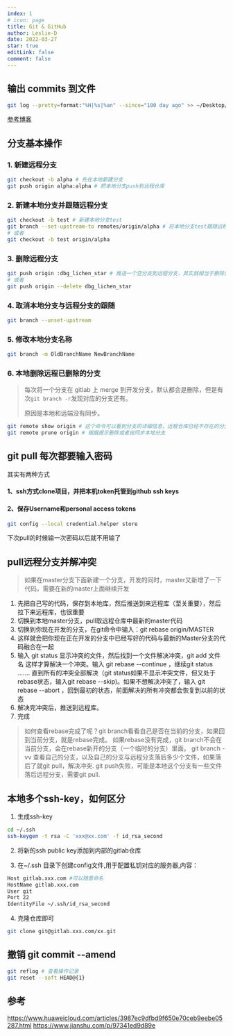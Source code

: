 ```yaml
---
index: 1
# icon: page
title: Git & GitHub
author: Leslie-D
date: 2022-03-27
star: true
editLink: false
comment: false
---
```


## 输出 commits 到文件
```bash
git log --pretty=format:"%H|%s|%an" --since="100 day ago" >> ~/Desktop/commit.txt
```
[参考博客](https://www.cnblogs.com/bellkosmos/p/5923439.html)

## 分支基本操作

### 1. 新建远程分支

```bash
git checkout -b alpha # 先在本地新建分支
git push origin alpha:alpha # 把本地分支push到远程仓库
```

### 2. 新建本地分支并跟随远程分支

```bash
git checkout -b test # 新建本地分支test
git branch --set-upstream-to remotes/origin/alpha # 将本地分支test跟随远程分支origin/alpha
# 或者
git checkout -b test origin/alpha
```

### 3. 删除远程分支

```bash
git push origin :dbg_lichen_star # 推送一个空分支到远程分支，其实就相当于删除远程分支
# 或者
git push origin --delete dbg_lichen_star
```

### 4. 取消本地分支与远程分支的跟随
```bash
git branch --unset-upstream
```

### 5. 修改本地分支名称
```bash
git branch -m OldBranchName NewBranchName
```

### 6. 本地删除远程已删除的分支
> 每次将一个分支在 gitlab 上 merge 到开发分支，默认都会是删除，但是有次`git branch -r`发现对应的分支还有。
>
> 原因是本地和远端没有同步。

```bash
git remote show origin # 这个命令可以看到分支的详细信息，远程仓库已经不存在的分支会提示`(stale (use 'git remote prune' to remove))`
git remote prune origin # 根据提示删除或者说同步本地分支
```

## git pull 每次都要输入密码
其实有两种方式
#### 1、ssh方式clone项目，并把本机token托管到github ssh keys
#### 2、保存Username和personal access tokens
```bash
git config --local credential.helper store
```
下次pull的时候输一次密码以后就不用输了

## pull远程分支并解冲突

> 如果在master分支下面新建一个分支，开发的同时，master又新增了一下代码，需要在新的master上面继续开发

1. 先把自己写的代码，保存到本地库，然后推送到来远程库（至关重要），然后拉下来远程库，也很重要
2. 切换到本地master分支，pull取远程仓库中最新的master代码
3. 切换到你现在开发的分支，在git命令中输入：git rebase origin/MASTER
4. 这样就会把你现在正在开发的分支中已经写好的代码与最新的Master分支的代码融合在一起
5. 输入 git status 显示冲突的文件，然后找到一个文件解决冲突，git add 文件名
这样才算解决一个冲突。输入 git rebase --continue ，继续git status ....... 直到所有的冲突全部解决（git status如果不显示冲突文件，但又处于rebase状态，输入git rebase --skip)。如果不想解决冲突了，输入 git rebase --abort ，回到最初的状态，前面解决的所有冲突都会恢复到以前的状态
6. 解决完冲突后，推送到远程库。
7. 完成

> 如何查看rebase完成了呢？git branch看看自己是否在当前的分支，如果回到当前分支，就是rebase完成。
> 如果rebase没有完成，git branch不会在当前分支，会在rebase新开的分支（一个临时的分支）里面。
> git branch -vv 查看自己的分支，以及自己的分支与远程分支落后多少个文件，如果落后了就git pull，解决冲突.
> git push失败，可能是本地这个分支有一些文件落后远程分支，需要git pull.



## 本地多个ssh-key，如何区分

1. 生成ssh-key
```bash
cd ~/.ssh
ssh-keygen -t rsa -C 'xxx@xx.com' -f id_rsa_second
```

2. 将新的ssh public key添加到内部的gitlab仓库

3. 在~/.ssh 目录下创建config文件,用于配置私钥对应的服务器,内容：
```bash
Host gitlab.xxx.com #可以随意命名  
HostName gitlab.xxx.com  
User git  
Port 22  
IdentityFile ~/.ssh/id_rsa_second
```

4. 克隆仓库即可
```bash
git clone git@gitlab.xxx.com/xx.git
```

## 撤销 git commit --amend

```bash
git reflog # 查看操作记录
git reset --soft HEAD@{1}
```



## **参考**

https://www.huaweicloud.com/articles/3987ec9dfbd9f650e70ceb9eebe05287.html 
https://www.jianshu.com/p/97341ed9d89e
